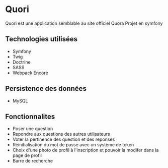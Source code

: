 # Quori

Quori est une application semblable au site officiel Quora
Projet en symfony

## Technologies utilisées
* Symfony
* Twig
* Doctrine
* SASS
* Webpack Encore

## Persistence des données
* MySQL

## Fonctionnalites
* Poser une question
* Repondre aux questions des autres utilisateurs
* Voter la pertinence des question et des reponses
* Réinitialisation du mot de passe avec un système de token
* Choix d'une photo de profil à l'inscription et pouvoir la modifer dans la page de profil
* Barre de recherche
